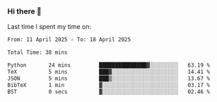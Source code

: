 ### Hi there 👋

<!--
**Grav1tum/Grav1tum** is a ✨ _special_ ✨ repository because its `README.md` (this file) appears on your GitHub profile.

Here are some ideas to get you started:

- 🔭 I’m currently working on ...
- 🌱 I’m currently learning ...
- 👯 I’m looking to collaborate on ...
- 🤔 I’m looking for help with ...
- 💬 Ask me about ...
- 📫 How to reach me: ...
- 😄 Pronouns: ...
- ⚡ Fun fact: ...
-->
Last time I spent my time on:
<!--START_SECTION:waka-->

```txt
From: 11 April 2025 - To: 18 April 2025

Total Time: 38 mins

Python       24 mins         ███████████████▓░░░░░░░░░   63.19 %
TeX          5 mins          ███▓░░░░░░░░░░░░░░░░░░░░░   14.41 %
JSON         5 mins          ███▒░░░░░░░░░░░░░░░░░░░░░   13.67 %
BibTeX       1 min           ▓░░░░░░░░░░░░░░░░░░░░░░░░   03.17 %
BST          0 secs          ▓░░░░░░░░░░░░░░░░░░░░░░░░   02.46 %
```

<!--END_SECTION:waka-->
